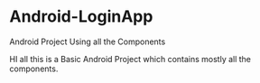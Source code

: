 # Android-LoginApp
Android Project Using all the Components

HI all this is a Basic Android Project which contains mostly all the components.
